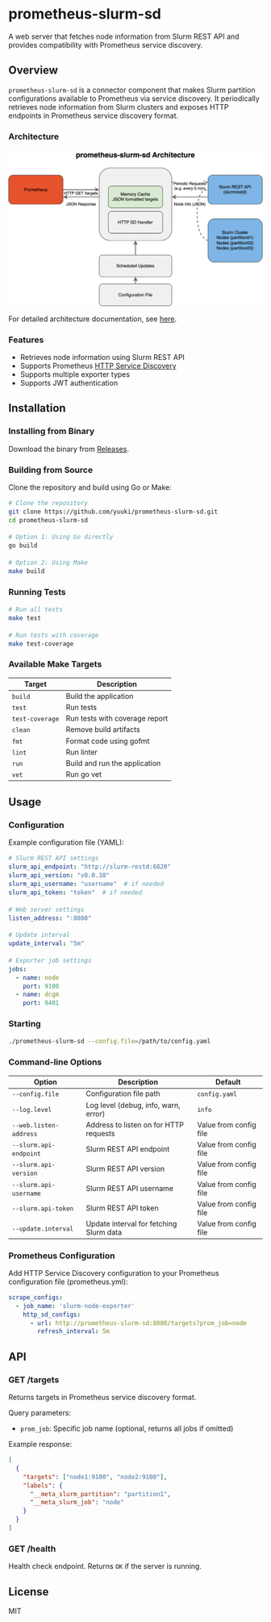 # prometheus-slurm-sd

A web server that fetches node information from Slurm REST API and provides compatibility with Prometheus service discovery.

## Overview

`prometheus-slurm-sd` is a connector component that makes Slurm partition configurations available to Prometheus via service discovery. It periodically retrieves node information from Slurm clusters and exposes HTTP endpoints in Prometheus service discovery format.

### Architecture

![prometheus-slurm-sd architecture](docs/architecture.drawio.svg)

For detailed architecture documentation, see [here](docs/architecture.md).

### Features

- Retrieves node information using Slurm REST API
- Supports Prometheus [HTTP Service Discovery](https://prometheus.io/docs/prometheus/latest/http_sd/)
- Supports multiple exporter types
- Supports JWT authentication

## Installation

### Installing from Binary

Download the binary from [Releases](https://github.com/yuuki/prometheus-slurm-sd/releases).

### Building from Source

Clone the repository and build using Go or Make:

```bash
# Clone the repository
git clone https://github.com/yuuki/prometheus-slurm-sd.git
cd prometheus-slurm-sd

# Option 1: Using Go directly
go build

# Option 2: Using Make
make build
```

### Running Tests

```bash
# Run all tests
make test

# Run tests with coverage
make test-coverage
```

### Available Make Targets

| Target | Description |
|--------|-------------|
| `build` | Build the application |
| `test` | Run tests |
| `test-coverage` | Run tests with coverage report |
| `clean` | Remove build artifacts |
| `fmt` | Format code using gofmt |
| `lint` | Run linter |
| `run` | Build and run the application |
| `vet` | Run go vet |

## Usage

### Configuration

Example configuration file (YAML):

```yaml
# Slurm REST API settings
slurm_api_endpoint: "http://slurm-restd:6820"
slurm_api_version: "v0.0.38"
slurm_api_username: "username"  # if needed
slurm_api_token: "token"  # if needed

# Web server settings
listen_address: ":8080"

# Update interval
update_interval: "5m"

# Exporter job settings
jobs:
  - name: node
    port: 9100
  - name: dcgm
    port: 9401
```

### Starting

```bash
./prometheus-slurm-sd --config.file=/path/to/config.yaml
```

### Command-line Options

| Option | Description | Default |
|--------|-------------|---------|
| `--config.file` | Configuration file path | `config.yaml` |
| `--log.level` | Log level (debug, info, warn, error) | `info` |
| `--web.listen-address` | Address to listen on for HTTP requests | Value from config file |
| `--slurm.api-endpoint` | Slurm REST API endpoint | Value from config file |
| `--slurm.api-version` | Slurm REST API version | Value from config file |
| `--slurm.api-username` | Slurm REST API username | Value from config file |
| `--slurm.api-token` | Slurm REST API token | Value from config file |
| `--update.interval` | Update interval for fetching Slurm data | Value from config file |

### Prometheus Configuration

Add HTTP Service Discovery configuration to your Prometheus configuration file (prometheus.yml):

```yaml
scrape_configs:
  - job_name: 'slurm-node-exporter'
    http_sd_configs:
      - url: http://prometheus-slurm-sd:8080/targets?prom_job=node
        refresh_interval: 5m
```

## API

### GET /targets

Returns targets in Prometheus service discovery format.

Query parameters:
- `prom_job`: Specific job name (optional, returns all jobs if omitted)

Example response:

```json
[
  {
    "targets": ["node1:9100", "node2:9100"],
    "labels": {
      "__meta_slurm_partition": "partition1",
      "__meta_slurm_job": "node"
    }
  }
]
```

### GET /health

Health check endpoint. Returns `OK` if the server is running.

## License

MIT
